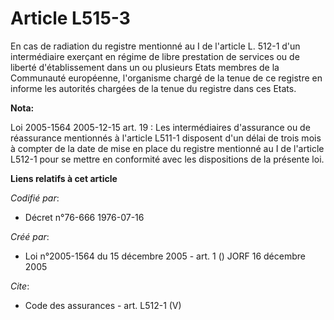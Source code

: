 # Article L515-3

En cas de radiation du registre mentionné au I de l'article L. 512-1 d'un intermédiaire exerçant en régime de libre
prestation de services ou de liberté d'établissement dans un ou plusieurs Etats membres de la Communauté européenne,
l'organisme chargé de la tenue de ce registre en informe les autorités chargées de la tenue du registre dans ces Etats.

**Nota:**

Loi 2005-1564 2005-12-15 art. 19 : Les intermédiaires d'assurance ou de réassurance mentionnés à l'article L511-1 disposent
d'un délai de trois mois à compter de la date de mise en place du registre mentionné au I de l'article L512-1 pour se mettre
en conformité avec les dispositions de la présente loi.

**Liens relatifs à cet article**

_Codifié par_:

  - Décret n°76-666 1976-07-16

_Créé par_:

  - Loi n°2005-1564 du 15 décembre 2005 - art. 1 () JORF 16 décembre 2005

_Cite_:

  - Code des assurances - art. L512-1 (V)
